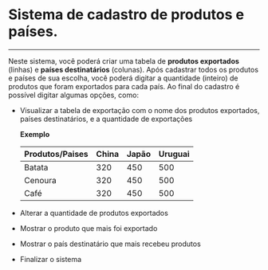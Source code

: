 # Sistema de cadastro de produtos e países.
---
 Neste sistema, você poderá criar uma tabela de **produtos exportados** (linhas) e **países destinatários** (colunas). Após cadastrar todos os produtos e países de sua escolha, você poderá digitar a quantidade (inteiro) de produtos que foram exportados para cada país. Ao final do cadastro é possível digitar algumas opções, como: 
 * Visualizar a tabela de exportação com o nome dos produtos exportados, países destinatários, e a quantidade de exportações

   **Exemplo**
 
   Produtos/Paises | China | Japão | Uruguai
   ---|---|---|---
   Batata | 320 | 450 | 500
   Cenoura | 320 | 450 | 500
   Café | 320 | 450 | 500

 * Alterar a quantidade de produtos exportados
 * Mostrar o produto que mais foi exportado
 * Mostrar o país destinatário que mais recebeu produtos
 * Finalizar o sistema
